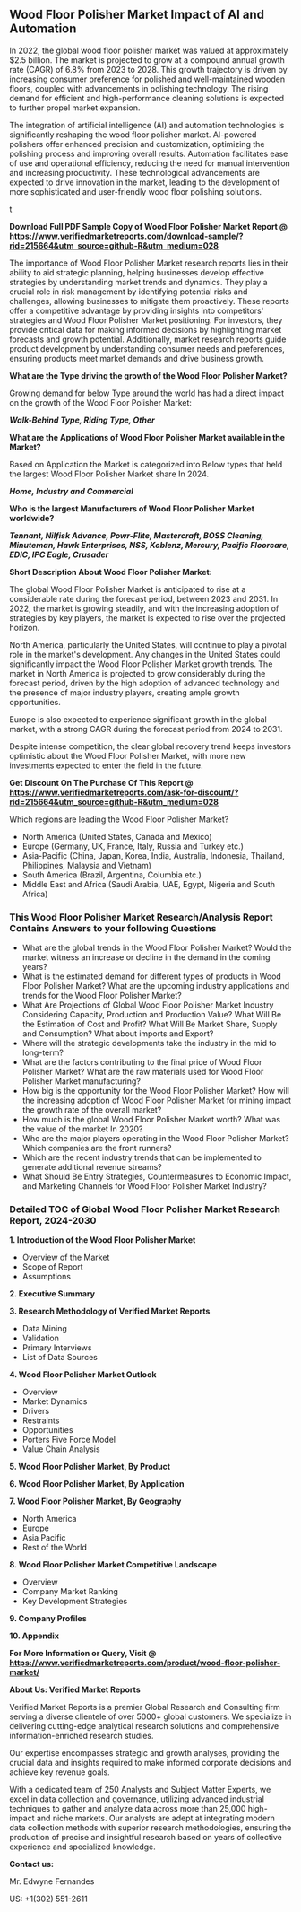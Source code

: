 <h2>Wood Floor Polisher Market Impact of AI and Automation</h2><p>In 2022, the global wood floor polisher market was valued at approximately $2.5 billion. The market is projected to grow at a compound annual growth rate (CAGR) of 6.8% from 2023 to 2028. This growth trajectory is driven by increasing consumer preference for polished and well-maintained wooden floors, coupled with advancements in polishing technology. The rising demand for efficient and high-performance cleaning solutions is expected to further propel market expansion.</p><p>The integration of artificial intelligence (AI) and automation technologies is significantly reshaping the wood floor polisher market. AI-powered polishers offer enhanced precision and customization, optimizing the polishing process and improving overall results. Automation facilitates ease of use and operational efficiency, reducing the need for manual intervention and increasing productivity. These technological advancements are expected to drive innovation in the market, leading to the development of more sophisticated and user-friendly wood floor polishing solutions.</p>t</p><p id="" class=""><strong>Download Full PDF Sample Copy of Wood Floor Polisher Market Report @ <a href="https://www.verifiedmarketreports.com/download-sample/?rid=215664&utm_source=github-R&utm_medium=028" target="_blank">https://www.verifiedmarketreports.com/download-sample/?rid=215664&utm_source=github-R&utm_medium=028</a></strong></p><p>The importance of&nbsp;Wood Floor Polisher Market research reports lies in their ability to aid strategic planning, helping businesses develop effective strategies by understanding market trends and dynamics. They play a crucial role in risk management by identifying potential risks and challenges, allowing businesses to mitigate them proactively. These reports offer a competitive advantage by providing insights into competitors' strategies and Wood Floor Polisher Market positioning. For investors, they provide critical data for making informed decisions by highlighting market forecasts and growth potential. Additionally, market research reports guide product development by understanding consumer needs and preferences, ensuring products meet market demands and drive business growth.</p><p><strong>What are the&nbsp;Type driving the growth of the Wood Floor Polisher Market?</strong></p><p id="" class="">Growing demand for below Type around the world has had a direct impact on the growth of the Wood Floor Polisher Market:</p><em><strong>Walk-Behind Type, Riding Type, Other</strong></em></p><strong>What are the&nbsp;Applications&nbsp;of Wood Floor Polisher Market available in the Market?</strong></p><p id="" class="">Based on Application the Market is categorized into Below types that held the largest Wood Floor Polisher Market share In 2024.</p><em><strong>Home, Industry and Commercial</strong></em></p><strong>Who is the largest Manufacturers of Wood Floor Polisher Market worldwide?</strong></p><p><em><strong>Tennant, Nilfisk Advance, Powr-Flite, Mastercraft, BOSS Cleaning, Minuteman, Hawk Enterprises, NSS, Koblenz, Mercury, Pacific Floorcare, EDIC, IPC Eagle, Crusader</strong></em></p><p id="" class=""><strong>Short Description About Wood Floor Polisher Market:</strong></p><p>The global Wood Floor Polisher Market is anticipated to rise at a considerable rate during the forecast period, between 2023 and 2031. In 2022, the market is growing steadily, and with the increasing adoption of strategies by key players, the market is expected to rise over the projected horizon.</p><p>North America, particularly the United States, will continue to play a pivotal role in the market's development. Any changes in the United States could significantly impact the Wood Floor Polisher Market growth trends. The market in North America is projected to grow considerably during the forecast period, driven by the high adoption of advanced technology and the presence of major industry players, creating ample growth opportunities.</p><p>Europe is also expected to experience significant growth in the global market, with a strong CAGR during the forecast period from 2024 to 2031.</p><p>Despite intense competition, the clear global recovery trend keeps investors optimistic about the Wood Floor Polisher Market, with more new investments expected to enter the field in the future.</p><p id="" class=""><strong>Get Discount On The Purchase Of This Report @ <a href="https://www.verifiedmarketreports.com/ask-for-discount/?rid=215664&utm_source=github-R&utm_medium=028" target="_blank">https://www.verifiedmarketreports.com/ask-for-discount/?rid=215664&utm_source=github-R&utm_medium=028</a></strong></p>Which regions are leading the Wood Floor Polisher Market?</p><ul><li>North America (United States, Canada and Mexico)</li><li>Europe (Germany, UK, France, Italy, Russia and Turkey etc.)</li><li>Asia-Pacific (China, Japan, Korea, India, Australia, Indonesia, Thailand, Philippines, Malaysia and Vietnam)</li><li>South America (Brazil, Argentina, Columbia etc.)</li><li>Middle East and Africa (Saudi Arabia, UAE, Egypt, Nigeria and South Africa)</li></ul><h3 id="" class="">This Wood Floor Polisher Market Research/Analysis Report Contains Answers to your following Questions</h3><ul><li>What are the global trends in the Wood Floor Polisher Market? Would the market witness an increase or decline in the demand in the coming years?</li><li>What is the estimated demand for different types of products in Wood Floor Polisher Market? What are the upcoming industry applications and trends for the Wood Floor Polisher Market?</li><li>What Are Projections of Global Wood Floor Polisher Market Industry Considering Capacity, Production and Production Value? What Will Be the Estimation of Cost and Profit? What Will Be Market Share, Supply and Consumption? What about imports and Export?</li><li>Where will the strategic developments take the industry in the mid to long-term?</li><li>What are the factors contributing to the final price of Wood Floor Polisher Market? What are the raw materials used for Wood Floor Polisher Market manufacturing?</li><li>How big is the opportunity for the Wood Floor Polisher Market? How will the increasing adoption of Wood Floor Polisher Market for mining impact the growth rate of the overall market?</li><li>How much is the global Wood Floor Polisher Market worth? What was the value of the market In 2020?</li><li>Who are the major players operating in the Wood Floor Polisher Market? Which companies are the front runners?</li><li>Which are the recent industry trends that can be implemented to generate additional revenue streams?</li><li>What Should Be Entry Strategies, Countermeasures to Economic Impact, and Marketing Channels for Wood Floor Polisher Market Industry?</li></ul><h3 id="" class="">Detailed TOC of Global Wood Floor Polisher Market Research Report, 2024-2030</h3><p id="" class=""><strong>1. Introduction of the Wood Floor Polisher Market</strong></p><ul><li>Overview of the Market</li><li>Scope of Report</li><li>Assumptions</li></ul><p id="" class=""><strong>2. Executive Summary</strong></p><p id="" class=""><strong>3. Research Methodology of Verified Market Reports</strong></p><ul><li>Data Mining</li><li>Validation</li><li>Primary Interviews</li><li>List of Data Sources</li></ul><p id="" class=""><strong>4. Wood Floor Polisher Market Outlook</strong></p><ul><li>Overview</li><li>Market Dynamics</li><li>Drivers</li><li>Restraints</li><li>Opportunities</li><li>Porters Five Force Model</li><li>Value Chain Analysis</li></ul><p id="" class=""><strong>5. Wood Floor Polisher Market, By Product</strong></p><p id="" class=""><strong>6. Wood Floor Polisher Market, By Application</strong></p><p id="" class=""><strong>7. Wood Floor Polisher Market, By Geography</strong></p><ul><li>North America</li><li>Europe</li><li>Asia Pacific</li><li>Rest of the World</li></ul><p id="" class=""><strong>8. Wood Floor Polisher Market Competitive Landscape</strong></p><ul><li>Overview</li><li>Company Market Ranking</li><li>Key Development Strategies</li></ul><p id="" class=""><strong>9. Company Profiles</strong></p><p id="" class=""><strong>10. Appendix</strong></p><p id="" class=""><strong>For More Information or Query, Visit @ <a href="https://www.verifiedmarketreports.com/product/wood-floor-polisher-market/" target="_blank">https://www.verifiedmarketreports.com/product/wood-floor-polisher-market/</a></strong></p><p id="" class=""><strong>About Us: Verified Market Reports</strong></p><p id="" class="">Verified Market Reports is a premier Global Research and Consulting firm serving a diverse clientele of over 5000+ global customers. We specialize in delivering cutting-edge analytical research solutions and comprehensive information-enriched research studies.</p><p id="" class="">Our expertise encompasses strategic and growth analyses, providing the crucial data and insights required to make informed corporate decisions and achieve key revenue goals.</p><p id="" class="">With a dedicated team of 250 Analysts and Subject Matter Experts, we excel in data collection and governance, utilizing advanced industrial techniques to gather and analyze data across more than 25,000 high-impact and niche markets. Our analysts are adept at integrating modern data collection methods with superior research methodologies, ensuring the production of precise and insightful research based on years of collective experience and specialized knowledge.</p><p id="" class=""><strong>Contact us:</strong></p><p id="" class="">Mr. Edwyne Fernandes</p><p id="" class="">US: +1(302) 551-2611</p>